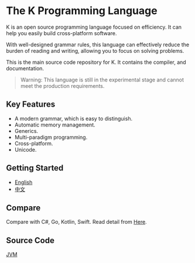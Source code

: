 # The K Programming Language

K is an open source programming language focused on efficiency. It can help you easily build cross-platform software.

With well-designed grammar rules, this language can effectively reduce the burden of reading and writing, allowing you to focus on solving problems.

This is the main source code repository for K. It contains the compiler, and documentation.

> Warning: This language is still in the experimental stage and cannot meet the production requirements.

## Key Features

- A modern grammar, which is easy to distinguish.
- Automatic memory management.
- Generics.
- Multi-paradigm programming.
- Cross-platform.
- Unicode.

## Getting Started

- [English](./book-en/document.md)
- [中文](./book-zh/document.md)

## Compare

Compare with C#, Go, Kotlin, Swift.
Read detail from [Here](./Compare.md).  

## Source Code

[JVM](https://github.com/kulics-works/k-jvm)
